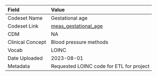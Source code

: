 |Field            |Value                                    |
|:----------------|:----------------------------------------|
|Codeset Name     |Gestational age                          |
|Codeset Link     |[meas_gestational_age](https://github.com/PEDSnet/Variable-Dictionary/blob/main/lab_meas/meas_gestational_age.csv)|
|CDM              |NA                                       |
|Clinical Concept |Blood pressure methods                   |
|Vocab            |LOINC                                    |
|Date Uploaded    |2023-08-01                               |
|Metadata         |Requested LOINC code for ETL for project |
